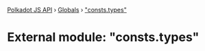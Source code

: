 [Polkadot JS API](../README.md) › [Globals](../globals.md) › ["consts.types"](_consts_types_.md)

# External module: "consts.types"


